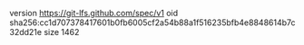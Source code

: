 version https://git-lfs.github.com/spec/v1
oid sha256:cc1d707378417601b0fb6005cf2a54b88a1f516235bfb4e8848614b7c32dd21e
size 1462
